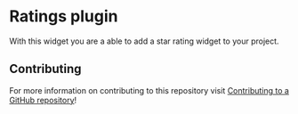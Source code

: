 # Ratings plugin

With this widget you are a able to add a star rating widget to your project.

## Contributing

For more information on contributing to this repository visit [Contributing to a GitHub repository](https://world.mendix.com/display/howto50/Contributing+to+a+GitHub+repository)!

